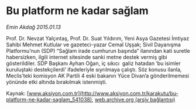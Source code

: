 # Bu platform ne kadar sağlam

*Emin Akdağ 2015.01.13*

<div class="pNewsDetailMainContent" itemprop="articleBody">
 <p>
  Prof. Dr. Nevzat Yalçıntaş, Prof. Dr. Suat Yıldırım, Yeni Asya Gazetesi İmtiyaz Sahibi Mehmet Kutlular ve gazeteci-yazar Cemal Uşşak; Sivil Dayanışma Platformu’nun (SDP) “Sağlam irade cumhurun başında” ilanından kati suretle habersizken, ilgili internet sitesinde sanki metne destek vermiş gibi gösterildiler. SDP Başkanı Ayhan Oğan, iç sıkıcı  galiz hatadan ‘bu isimler kuruluştaki destekçilerdi’ ifadeleriyle sıyrılmaya çalıştı. Söz konusu ilanla, Meclis’teki komisyon AK Partili 4 eski bakanın Yüce Divan’a gönderilmemesi yönünde etki altında bırakılmak istenmişti.
 </p>
</div>


Kaynak: [www.aksiyon.com.tr](http://www.aksiyon.com.tr/karakutu/bu-platform-ne-kadar-saglam_541038), [web.archive.org (arşiv bağlantısı)](http://web.archive.org/web/20150724154005/http://www.aksiyon.com.tr/karakutu/bu-platform-ne-kadar-saglam_541038)
